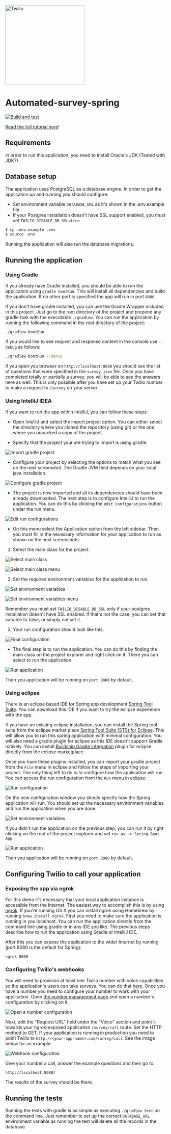 <a href="https://www.twilio.com">
  <img src="https://static0.twilio.com/marketing/bundles/marketing/img/logos/wordmark-red.svg" alt="Twilio" width="250" />
</a>

# Automated-survey-spring

[![Build and test](https://github.com/TwilioDevEd/automated-survey-spring/actions/workflows/build_test.yml/badge.svg)](https://github.com/TwilioDevEd/automated-survey-spring/actions/workflows/build_test.yml)

[Read the full tutorial here](https://www.twilio.com/docs/tutorials/walkthrough/automated-survey/java/spring)!

## Requirements

In order to run this application, you need to install Oracle's JDK (Tested with JDK7)

## Database setup

The application uses PostgreSQL as a database engine. In order to get the application up and running you should
configure:

* Set environment variable `DATABASE_URL` as it's shown in the .env.example file
* If your Postgres installation doesn't have SSL support enabled, you must set `TWILIO_DISABLE_DB_SSL=true`

```bash
$ cp .env.example .env
$ source .env
```

Running the application will also run the database migrations.

## Running the application

### Using Gradle

If you already have Gradle installed, you should be able to run the application using `gradle bootRun`. This will
install all dependencies and build the application. If no other port is specified the app will run in port `8080`.

If you don't have gradle installed, you can use the Gradle Wrapper included in this project. Just go to the root directory
of the project and prepend any gradle task with the executable `./gradlew`. You can run the application by running
the following command in the root directory of the project:

```
./gradlew bootRun
```

If you would like to see request and response content in the console use `--debug` as follows:

```bash
./gradlew bootRun --debug
```

If you open you browser on `http://localhost:8080` you should see the list of questions that were specified in the
`survey.json` file. Once you have completed totally or partially a survey, you will be able to see the answers here
as well. This is only possible after you have set up your Twilio number to make a request to `/survey` on your server.

### Using IntelliJ IDEA

If you want to run the app within IntelliJ, you can follow these steps:

* Open IntelliJ and select the import project option. You can either select the directory where you
cloned the repository (using git) or the one where you unpacked a copy of the project.

* Specify that the project your are trying to import is using gradle:

![Import gradle project](https://raw.github.com/TwilioDevEd/automated-survey-spring/master/screenshots/intellij_select_gradle.png)

* Configure your project by selecting the options to match what you see on
the next screenshot. The Gradle JVM field depends on your local java installation.

![Configure gradle project](https://raw.github.com/TwilioDevEd/automated-survey-spring/master/screenshots/intellij_configure_project.png)

* The project is now imported and all its dependencies should have been already downloaded. The next step
is to configure IntelliJ to run the application. You can do this by clicking the `edit
configurations` button under the run menu.

![Edit run configurations](https://raw.github.com/TwilioDevEd/automated-survey-spring/master/screenshots/intellij_run_configurations.png)

* On this menu select the Application option from the left sidebar. Then you must fill in
the necessary information for your application to run as shown on the next screenshots:

1. Select the main class for the project.

![Select main class](https://raw.github.com/TwilioDevEd/automated-survey-spring/master/screenshots/intellij_select_main_class.png)

![Select main class menu](https://raw.github.com/TwilioDevEd/automated-survey-spring/master/screenshots/intellij_select_main_class_menu.png)

2. Set the required environment variables for the application to run.

![Set environment variables](https://raw.github.com/TwilioDevEd/automated-survey-spring/master/screenshots/intellij_set_environment_variables.png)

![Set environment variables menu](https://raw.github.com/TwilioDevEd/automated-survey-spring/master/screenshots/intellij_set_environment_variables_menu.png)

Remember you must set `TWILIO_DISABLE_DB_SSL` only if your postgres installation doesn't have SSL
enabled. If that's not the case, you can set that variable to false, or simply not set it.

3. Your run configuration should look like this:

![Final configuration](https://raw.github.com/TwilioDevEd/automated-survey-spring/master/screenshots/intellij_final_config.png)

* The final step is to run the application. You can do this by finding the main class on the
project explorer and right click on it. There you can select to run the application.

![Run application](https://raw.github.com/TwilioDevEd/automated-survey-spring/master/screenshots/intellij_run_application.png)

Then you application will be running on `port 8080` by default.

### Using eclipse

There is an eclipse based IDE for Spring app development [Spring Tool Suite](https://spring.io/tools).
You can download this IDE if you want to try the eclipse experience with the app.

If you have an existing eclipse installation, you can install the Spring tool suite from the
eclipse market place [Spring Tool Suite (STS) for
Eclipse](https://marketplace.eclipse.org/content/spring-tool-suite-sts-eclipse). This will allow you
to run this spring application with minimal configuration. You will also need a gradle plugin for
eclipse as this IDE doesn't support Gradle natively. You can install [Buildship Gradle
Integration](http://marketplace.eclipse.org/content/buildship-gradle-integration) plugin for eclipse
directly from the eclipse marketplace.

Once you have these plugins installed, you can import your gradle project from the `File` menu in
eclipse and follow the steps of importing your project. The only thing left to do is to
configure how the application will run. You can access the run configuration from the `Run` menu in
eclipse:

![Run configuration](https://raw.github.com/TwilioDevEd/automated-survey-spring/master/screenshots/eclipse_run_configurations.png)

On the new configuration window you should specify how the Spring application will
run. You should set up the necessary environment variables and run the application when you
are done.

![Set environment variables](https://raw.github.com/TwilioDevEd/automated-survey-spring/master/screenshots/eclipse_set_environment.png)

If you didn't run the application on the previous step, you can run it by right clicking on the
root of the project explorer and set `run as -> Spring Boot App`

![Run application](https://raw.github.com/TwilioDevEd/automated-survey-spring/master/screenshots/eclipse_run_app.png)

Then you application will be running on `port 8080` by default.

## Configuring Twilio to call your application

### Exposing the app via ngrok

For this demo it's necessary that your local application instance is
accessible from the Internet. The easiest way to accomplish this
is by using [ngrok](https://ngrok.com/). If you're running OS X you
can install ngrok using Homebrew by running `brew install ngrok`.
First you need to make sure the application is running in you localhost.
You can run the application directly from the command line using gradle or in any IDE you like.
The previous steps describe how to run the application using Gradle or IntelliJ IDE.

After this you can expose the application to the wider Internet by
running (port 8080 is the default for Spring):

```
ngrok 8080
```

### Configuring Twilio's webhooks

You will need to provision at least one Twilio number with voice
capabilities so the application's users can take surveys. You can do
that
[here](https://www.twilio.com/user/account/phone-numbers/search). Once
you have a number you need to configure your number to work with your
application. Open
[the number management page](https://www.twilio.com/user/account/phone-numbers/incoming)
and open a number's configuration by clicking on it.

![Open a number configuration](https://raw.github.com/TwilioDevEd/automated-survey-spring/master/screenshots/number-conf.png)

Next, edit the "Request URL" field under the "Voice" section and point
it towards your ngrok-exposed application `/survey/call` route. Set
the HTTP method to GET. If your application is running in production
you need to point Twilio to
`http://<your-app-name>.com/survey/call`. See the image
below for an example:

![Webhook configuration](https://raw.github.com/TwilioDevEd/automated-survey-spring/master/screenshots/webhook-conf.png)

Give your number a call, answer the example questions and then go to:

```
http://localhost:8080/
```

The results of the survey should be there.

## Running the tests

Running the tests with gradle is as simple as executing `./gradlew test` on the command line. Just remember to set up
the correct `DATABASE_URL` environment variable as running the test will delete all the records in the database.
